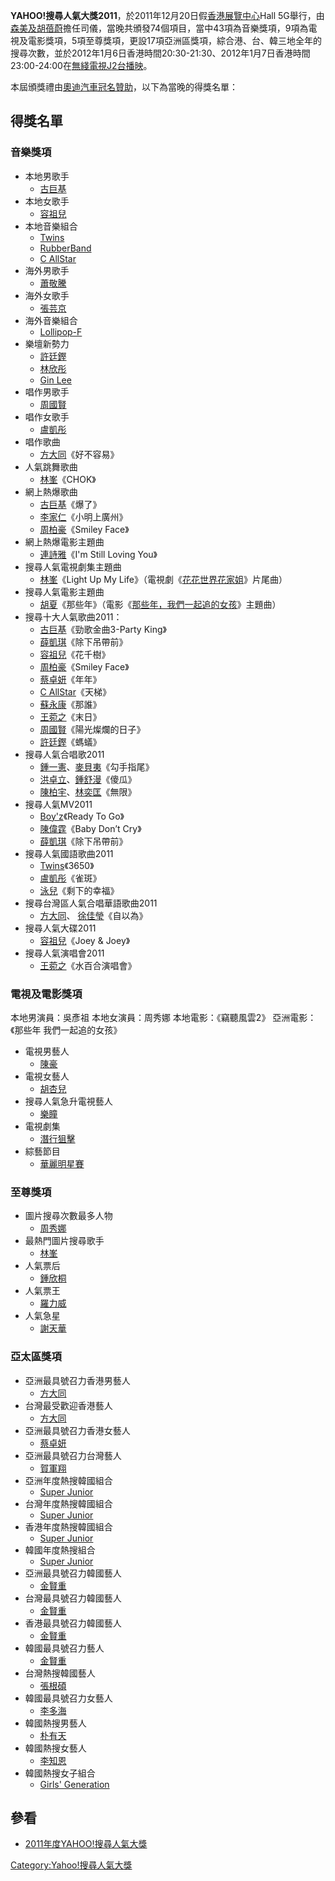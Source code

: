 **YAHOO\!搜尋人氣大獎2011**，於2011年12月20日假[香港展覽中心](../Page/香港展覽中心.md "wikilink")Hall 5G舉行，由[森美及](https://zh.wikipedia.org/wiki/森美 "wikilink")[胡蓓蔚](../Page/胡蓓蔚.md "wikilink")擔任司儀，當晚共頒發74個項目，當中43項為音樂獎項，9項為電視及電影獎項，5項至尊獎項，更設17項亞洲區獎項，綜合港、台、韓三地全年的搜尋次數，並於2012年1月6日香港時間20:30-21:30、2012年1月7日香港時間23:00-24:00在[無綫電視J2台播映](https://zh.wikipedia.org/wiki/無綫電視J2台 "wikilink")。

本屆頒獎禮由[奧迪汽車冠名贊助](https://zh.wikipedia.org/wiki/奧迪汽車 "wikilink")，以下為當晚的得獎名單：

## 得獎名單

### 音樂獎項

  - 本地男歌手
      - [古巨基](../Page/古巨基.md "wikilink")
  - 本地女歌手
      - [容祖兒](../Page/容祖兒.md "wikilink")
  - 本地音樂組合
      - [Twins](https://zh.wikipedia.org/wiki/Twins "wikilink")
      - [RubberBand](../Page/RubberBand.md "wikilink")
      - [C AllStar](../Page/C_AllStar.md "wikilink")
  - 海外男歌手
      - [蕭敬騰](../Page/蕭敬騰.md "wikilink")
  - 海外女歌手
      - [張芸京](../Page/張芸京.md "wikilink")
  - 海外音樂組合
      - [Lollipop-F](https://zh.wikipedia.org/wiki/Lollipop-F "wikilink")
  - 樂壇新勢力
      - [許廷鏗](https://zh.wikipedia.org/wiki/許廷鏗 "wikilink")
      - [林欣彤](../Page/林欣彤.md "wikilink")
      - [Gin Lee](../Page/李幸倪.md "wikilink")
  - 唱作男歌手
      - [周國賢](../Page/周國賢.md "wikilink")
  - 唱作女歌手
      - [盧凱彤](https://zh.wikipedia.org/wiki/盧凱彤 "wikilink")
  - 唱作歌曲
      - [方大同](https://zh.wikipedia.org/wiki/方大同 "wikilink")《好不容易》
  - 人氣跳舞歌曲
      - [林峯](https://zh.wikipedia.org/wiki/林峯 "wikilink")《CHOK》
  - 網上熱爆歌曲
      - [古巨基](../Page/古巨基.md "wikilink")《爆了》
      - [李家仁](../Page/李家仁.md "wikilink")《小明上廣州》
      - [周柏豪](../Page/周柏豪.md "wikilink")《Smiley Face》
  - 網上熱爆電影主題曲
      - [連詩雅](https://zh.wikipedia.org/wiki/連詩雅 "wikilink")《I'm Still Loving You》
  - 搜尋人氣電視劇集主題曲
      - [林峯](https://zh.wikipedia.org/wiki/林峯 "wikilink")《Light Up My Life》（電視劇《[花花世界花家姐](../Page/花花世界花家姐.md "wikilink")》片尾曲）
  - 搜尋人氣電影主題曲
      - [胡夏](https://zh.wikipedia.org/wiki/胡夏 "wikilink")《那些年》（電影《[那些年，我們一起追的女孩](https://zh.wikipedia.org/wiki/那些年，我們一起追的女孩 "wikilink")》主題曲）
  - 搜尋十大人氣歌曲2011：
      - [古巨基](../Page/古巨基.md "wikilink")《勁歌金曲3-Party King》
      - [薛凱琪](https://zh.wikipedia.org/wiki/薛凱琪 "wikilink")《除下吊帶前》
      - [容祖兒](../Page/容祖兒.md "wikilink")《花千樹》
      - [周柏豪](../Page/周柏豪.md "wikilink")《Smiley Face》
      - [蔡卓妍](../Page/蔡卓妍.md "wikilink")《年年》
      - [C AllStar](../Page/C_AllStar.md "wikilink")《天梯》
      - [蘇永康](../Page/蘇永康.md "wikilink")《那誰》
      - [王菀之](https://zh.wikipedia.org/wiki/王菀之 "wikilink")《末日》
      - [周國賢](../Page/周國賢.md "wikilink")《陽光燦爛的日子》
      - [許廷鏗](https://zh.wikipedia.org/wiki/許廷鏗 "wikilink")《螞蟻》
  - 搜尋人氣合唱歌2011
      - [鍾一憲](../Page/鍾一憲.md "wikilink")、[麥貝夷](../Page/麥貝夷.md "wikilink")《勾手指尾》
      - [洪卓立](../Page/洪卓立.md "wikilink")、[鍾舒漫](../Page/鍾舒漫.md "wikilink")《傻瓜》
      - [陳柏宇](../Page/陳柏宇.md "wikilink")、[林奕匡](../Page/林奕匡.md "wikilink")《無限》
  - 搜尋人氣MV2011
      - [Boy'z](../Page/Boy'z.md "wikilink")《Ready To Go》
      - [陳偉霆](../Page/陳偉霆.md "wikilink")《Baby Don’t Cry》
      - [薛凱琪](https://zh.wikipedia.org/wiki/薛凱琪 "wikilink")《除下吊帶前》
  - 搜尋人氣國語歌曲2011
      - [Twins](https://zh.wikipedia.org/wiki/Twins "wikilink")《3650》
      - [盧凱彤](https://zh.wikipedia.org/wiki/盧凱彤 "wikilink")《雀斑》
      - [泳兒](../Page/泳兒.md "wikilink")《剩下的幸福》
  - 搜尋台灣區人氣合唱華語歌曲2011
      - [方大同](https://zh.wikipedia.org/wiki/方大同 "wikilink")、 [徐佳瑩](../Page/徐佳瑩.md "wikilink")《自以為》
  - 搜尋人氣大碟2011
      - [容祖兒](../Page/容祖兒.md "wikilink")《Joey & Joey》
  - 搜尋人氣演唱會2011
      - [王菀之](https://zh.wikipedia.org/wiki/王菀之 "wikilink")《水百合演唱會》

### 電視及電影獎項

本地男演員：吳彥祖 本地女演員：周秀娜 本地電影：《竊聽風雲2》 亞洲電影：《那些年 我們一起追的女孩》

  - 電視男藝人
      - [陳豪](../Page/陳豪.md "wikilink")
  - 電視女藝人
      - [胡杏兒](../Page/胡杏兒.md "wikilink")
  - 搜尋人氣急升電視藝人
      - [樂瞳](https://zh.wikipedia.org/wiki/樂瞳 "wikilink")
  - 電視劇集
      - [潛行狙擊](../Page/潛行狙擊.md "wikilink")
  - 綜藝節目
      - [華麗明星賽](../Page/華麗明星賽.md "wikilink")

### 至尊獎項

  - 圖片搜尋次數最多人物
      - [周秀娜](../Page/周秀娜.md "wikilink")
  - 最熱門圖片搜尋歌手
      - [林峯](https://zh.wikipedia.org/wiki/林峯 "wikilink")
  - 人氣票后
      - [鍾欣桐](https://zh.wikipedia.org/wiki/鍾欣桐 "wikilink")
  - 人氣票王
      - [羅力威](../Page/羅力威.md "wikilink")
  - 人氣急星
      - [謝天華](../Page/謝天華.md "wikilink")

### 亞太區獎項

  - 亞洲最具號召力香港男藝人
      - [方大同](https://zh.wikipedia.org/wiki/方大同 "wikilink")
  - 台灣最受歡迎香港藝人
      - [方大同](https://zh.wikipedia.org/wiki/方大同 "wikilink")
  - 亞洲最具號召力香港女藝人
      - [蔡卓妍](../Page/蔡卓妍.md "wikilink")
  - 亞洲最具號召力台灣藝人
      - [賀軍翔](../Page/賀軍翔.md "wikilink")
  - 亞洲年度熱搜韓國組合
      - [Super Junior](../Page/Super_Junior.md "wikilink")
  - 台灣年度熱搜韓國組合
      - [Super Junior](../Page/Super_Junior.md "wikilink")
  - 香港年度熱搜韓國組合
      - [Super Junior](../Page/Super_Junior.md "wikilink")
  - 韓國年度熱搜組合
      - [Super Junior](../Page/Super_Junior.md "wikilink")
  - 亞洲最具號召力韓國藝人
      - [金賢重](../Page/金賢重.md "wikilink")
  - 台灣最具號召力韓國藝人
      - [金賢重](../Page/金賢重.md "wikilink")
  - 香港最具號召力韓國藝人
      - [金賢重](../Page/金賢重.md "wikilink")
  - 韓國最具號召力藝人
      - [金賢重](../Page/金賢重.md "wikilink")
  - 台灣熱搜韓國藝人
      - [張根碩](../Page/張根碩.md "wikilink")
  - 韓國最具號召力女藝人
      - [李多海](../Page/李多海.md "wikilink")
  - 韓國熱搜男藝人
      - [朴有天](../Page/朴有天.md "wikilink")
  - 韓國熱搜女藝人
      - [李知恩](https://zh.wikipedia.org/wiki/IU_\(歌手\) "wikilink")
  - 韓國熱搜女子組合
      - [Girls' Generation](../Page/少女时代.md "wikilink")

## 參看

  - [2011年度YAHOO\!搜尋人氣大獎](https://web.archive.org/web/20111110204811/http://hk.promotions.yahoo.com/buzz2011/index.php)

[Category:Yahoo\!搜尋人氣大獎](https://zh.wikipedia.org/wiki/Category:Yahoo!搜尋人氣大獎 "wikilink")